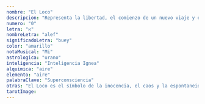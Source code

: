 ```yaml
---
nombre: "El Loco"
descripcion: "Representa la libertad, el comienzo de un nuevo viaje y el potencial sin límites."
numero: "0"
letra: "א"
nombreLetra: "alef"
significadoLetra: "buey"
color: "amarillo"
notaMusical: "Mi"
astrologica: "urano"
inteligencia: "Inteligencia Ignea"
alquimica: "aire"
elemento: "aire"
palabraClave: "Superconsciencia"
otras: "El Loco es el símbolo de la inocencia, el caos y la espontaneidad."
tarotImage:
---
```


